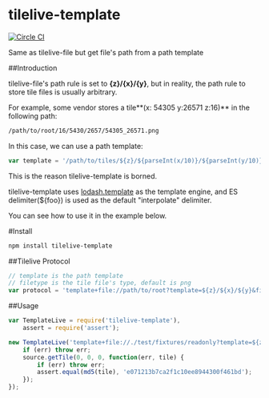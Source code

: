 # tilelive-template

[![Circle CI](https://circleci.com/gh/FuZhenn/tilelive-template.svg?style=svg)](https://circleci.com/gh/FuZhenn/tilelive-template)

Same as tilelive-file but get file's path from a path template

##Introduction

tilelive-file's path rule is set to **{z}/{x}/{y}**, but in reality, the path rule to store tile files is usually arbitrary.

For example, some vendor stores a tile**(x: 54305 y:26571 z:16)** in the following path:

```bash 
/path/to/root/16/5430/2657/54305_26571.png
```

In this case, we can use a path template:
```javascript
var template = '/path/to/tiles/${z}/${parseInt(x/10)}/${parseInt(y/10)}/${x}_${y}.png';
```

This is the reason tilelive-template is borned. 

tilelive-template uses [lodash.template](https://lodash.com/docs#template) as the template engine, and ES delimiter(${foo}) is used as the default "interpolate" delimiter.

You can see how to use it in the example below.

#Install
```bash
npm install tilelive-template
```

##Tilelive Protocol
```javascript
// template is the path template 
// filetype is the tile file's type, default is png
var protocol = 'template+file://path/to/root?template=${z}/${x}/${y}&filetype=png';
```

##Usage
```javascript
var TemplateLive = require('tilelive-template'),
    assert = require('assert');

new TemplateLive('template+file://./test/fixtures/readonly?template=${z}/${x}/${y}&filetype=png', function(err, source) {
    if (err) throw err;
    source.getTile(0, 0, 0, function(err, tile) {
        if (err) throw err;
        assert.equal(md5(tile), 'e071213b7ca2f1c10ee8944300f461bd');        
    });
});

```